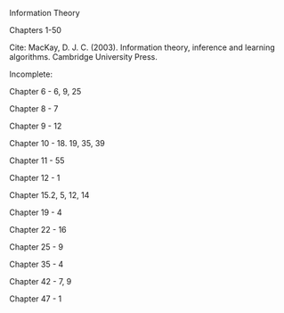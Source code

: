 Information Theory

Chapters 1-50

Cite: MacKay, D. J. C. (2003). Information theory, inference and learning algorithms. Cambridge University Press.

Incomplete:

 Chapter 6 - 6, 9, 25

 Chapter 8 - 7

 Chapter 9 - 12

 Chapter 10 - 18. 19, 35, 39

 Chapter 11 - 55

 Chapter 12 - 1

 Chapter 15.2, 5, 12, 14

 Chapter 19 - 4

 Chapter 22 - 16

 Chapter 25 - 9

 Chapter 35 - 4

 Chapter 42 - 7, 9

 Chapter 47 - 1
